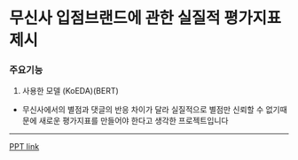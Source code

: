 #  무신사 입점브랜드에 관한 실질적 평가지표 제시

### 주요기능
1. 사용한 모델 (KoEDA)(BERT)
- 무신사에서의 별점과 댓글의 반응 차이가 달라 실질적으로 별점만 신뢰할 수 없기때문에 새로운 평가지표를 만들어야 한다고 생각한 프로젝트입니다
---
[PPT link](https://github.com/YoonSoM/Portfolio/tree/main/Safe_driving/PPT)
